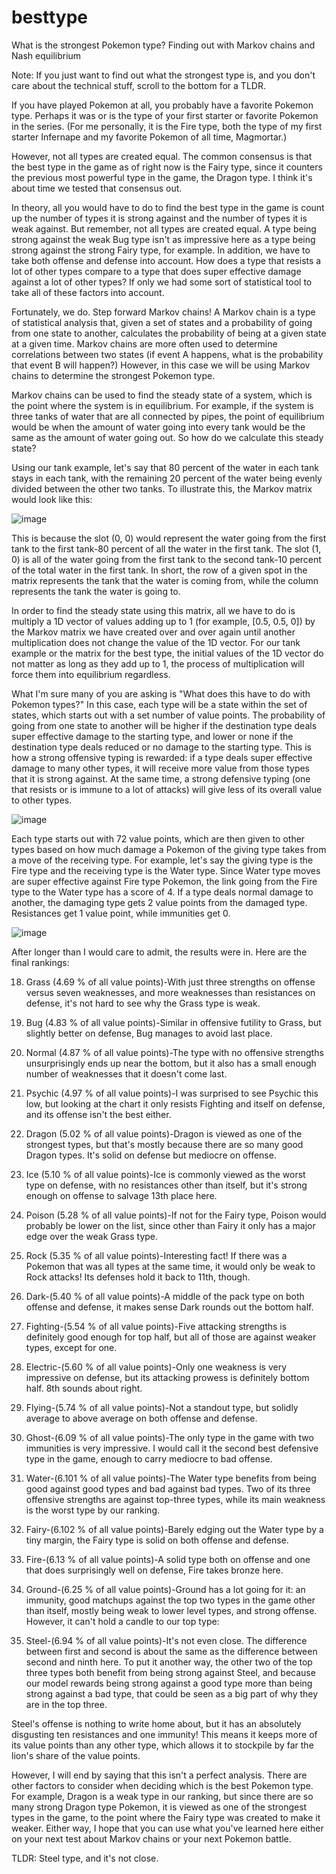# besttype
What is the strongest Pokemon type? Finding out with Markov chains and Nash equilibrium

Note: If you just want to find out what the strongest type is, and you don't care about the technical stuff, scroll to the bottom for a TLDR.

If you have played Pokemon at all, you probably have a favorite Pokemon type. Perhaps it was or is the type of your first starter or favorite Pokemon in the series. (For me personally, it is the Fire type, both the type of my first starter Infernape and my favorite Pokemon of all time, Magmortar.)

However, not all types are created equal. The common consensus is that the best type in the game as of right now is the Fairy type, since it counters the previous most powerful type in the game, the Dragon type. I think it's about time we tested that consensus out.

In theory, all you would have to do to find the best type in the game is count up the number of types it is strong against and the number of types it is weak against. But remember, not all types are created equal. A type being strong against the weak Bug type isn't as impressive here as a type being strong against the strong Fairy type, for example. In addition, we have to take both offense and defense into account. How does a type that resists a lot of other types compare to a type that does super effective damage against a lot of other types? If only we had some sort of statistical tool to take all of these factors into account.

Fortunately, we do. Step forward Markov chains! A Markov chain is a type of statistical analysis that, given a set of states and a probability of going from one state to another, calculates the probability of being at a given state at a given time. Markov chains are more often used to determine correlations between two states (if event A happens, what is the probability that event B will happen?) However, in this case we will be using Markov chains to determine the strongest Pokemon type.

Markov chains can be used to find the steady state of a system, which is the point where the system is in equilibrium. For example, if the system is three tanks of water that are all connected by pipes, the point of equilibrium would be when the amount of water going into every tank would be the same as the amount of water going out. So how do we calculate this steady state?

Using our tank example, let's say that 80 percent of the water in each tank stays in each tank, with the remaining 20 percent of the water being evenly divided between the other two tanks. To illustrate this, the Markov matrix would look like this:

![image](https://github.com/mtczech/besttype/assets/73159403/cd94cf52-52cf-4efa-a683-962f42a8e930)

This is because the slot (0, 0) would represent the water going from the first tank to the first tank-80 percent of all the water in the first tank. The slot (1, 0) is all of the water going from the first tank to the second tank-10 percent of the total water in the first tank. In short, the row of a given spot in the matrix represents the tank that the water is coming from, while the column represents the tank the water is going to.

In order to find the steady state using this matrix, all we have to do is multiply a 1D vector of values adding up to 1 (for example, [0.5, 0.5, 0]) by the Markov matrix we have created over and over again until another multiplication does not change the value of the 1D vector. For our tank example or the matrix for the best type, the initial values of the 1D vector do not matter as long as they add up to 1, the process of multiplication will force them into equilibrium regardless. 

What I'm sure many of you are asking is "What does this have to do with Pokemon types?" In this case, each type will be a state within the set of states, which starts out with a set number of value points. The probability of going from one state to another will be higher if the destination type deals super effective damage to the starting type, and lower or none if the destination type deals reduced or no damage to the starting type. This is how a strong offensive typing is rewarded: if a type deals super effective damage to many other types, it will receive more value from those types that it is strong against. At the same time, a strong defensive typing (one that resists or is immune to a lot of attacks) will give less of its overall value to other types.

![image](https://github.com/mtczech/besttype/assets/73159403/4e20e8cf-0707-42cd-9a5b-3069ab51112b)

Each type starts out with 72 value points, which are then given to other types based on how much damage a Pokemon of the giving type takes from a move of the receiving type. For example, let's say the giving type is the Fire type and the receiving type is the Water type. Since Water type moves are super effective against Fire type Pokemon, the link going from the Fire type to the Water type has a score of 4. If a type deals normal damage to another, the damaging type gets 2 value points from the damaged type. Resistances get 1 value point, while immunities get 0.

![image](https://github.com/mtczech/besttype/assets/73159403/2840cfb4-c4dd-4cf9-bb7c-68316d77d681)

After longer than I would care to admit, the results were in. Here are the final rankings:

18) Grass (4.69 % of all value points)-With just three strengths on offense versus seven weaknesses, and more weaknesses than resistances on defense, it's not hard to see why the Grass type is weak.

17) Bug (4.83 % of all value points)-Similar in offensive futility to Grass, but slightly better on defense, Bug manages to avoid last place.

16) Normal (4.87 % of all value points)-The type with no offensive strengths unsurprisingly ends up near the bottom, but it also has a small enough number of weaknesses that it doesn't come last.

15) Psychic (4.97 % of all value points)-I was surprised to see Psychic this low, but looking at the chart it only resists Fighting and itself on defense, and its offense isn't the best either.

14) Dragon (5.02 % of all value points)-Dragon is viewed as one of the strongest types, but that's mostly because there are so many good Dragon types. It's solid on defense but mediocre on offense.

13) Ice (5.10 % of all value points)-Ice is commonly viewed as the worst type on defense, with no resistances other than itself, but it's strong enough on offense to salvage 13th place here.

12) Poison (5.28 % of all value points)-If not for the Fairy type, Poison would probably be lower on the list, since other than Fairy it only has a major edge over the weak Grass type.

11) Rock (5.35 % of all value points)-Interesting fact! If there was a Pokemon that was all types at the same time, it would only be weak to Rock attacks! Its defenses hold it back to 11th, though.

10) Dark-(5.40 % of all value points)-A middle of the pack type on both offense and defense, it makes sense Dark rounds out the bottom half.

9) Fighting-(5.54 % of all value points)-Five attacking strengths is definitely good enough for top half, but all of those are against weaker types, except for one.

8) Electric-(5.60 % of all value points)-Only one weakness is very impressive on defense, but its attacking prowess is definitely bottom half. 8th sounds about right.

7) Flying-(5.74 % of all value points)-Not a standout type, but solidly average to above average on both offense and defense.

6) Ghost-(6.09 % of all value points)-The only type in the game with two immunities is very impressive. I would call it the second best defensive type in the game, enough to carry mediocre to bad offense.

5) Water-(6.101 % of all value points)-The Water type benefits from being good against good types and bad against bad types. Two of its three offensive strengths are against top-three types, while its main weakness is the worst type by our ranking.

4) Fairy-(6.102 % of all value points)-Barely edging out the Water type by a tiny margin, the Fairy type is solid on both offense and defense.

3) Fire-(6.13 % of all value points)-A solid type both on offense and one that does surprisingly well on defense, Fire takes bronze here.

2) Ground-(6.25 % of all value points)-Ground has a lot going for it: an immunity, good matchups against the top two types in the game other than itself, mostly being weak to lower level types, and strong offense. However, it can't hold a candle to our top type:

1) Steel-(6.94 % of all value points)-It's not even close. The difference between first and second is about the same as the difference between second and ninth here. To put it another way, the other two of the top three types both benefit from being strong against Steel, and because our model rewards being strong against a good type more than being strong against a bad type, that could be seen as a big part of why they are in the top three.

Steel's offense is nothing to write home about, but it has an absolutely disgusting ten resistances and one immunity! This means it keeps more of its value points than any other type, which allows it to stockpile by far the lion's share of the value points.

However, I will end by saying that this isn't a perfect analysis. There are other factors to consider when deciding which is the best Pokemon type. For example, Dragon is a weak type in our ranking, but since there are so many strong Dragon type Pokemon, it is viewed as one of the strongest types in the game, to the point where the Fairy type was created to make it weaker. Either way, I hope that you can use what you've learned here either on your next test about Markov chains or your next Pokemon battle.

TLDR: Steel type, and it's not close.
